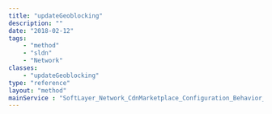 ```yaml
---
title: "updateGeoblocking"
description: ""
date: "2018-02-12"
tags:
    - "method"
    - "sldn"
    - "Network"
classes:
    - "updateGeoblocking"
type: "reference"
layout: "method"
mainService : "SoftLayer_Network_CdnMarketplace_Configuration_Behavior_Geoblocking"
---
```

